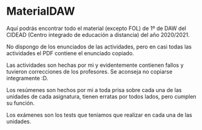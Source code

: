 # MaterialDAW

Aquí podrás encontrar todo el material (excepto FOL) de 1º de DAW del CIDEAD (Centro integrado de educación a distancia) del año 2020/2021.

No dispongo de los enunciados de las actividades, pero en casi todas las actividades el PDF contiene el enunciado copiado.

Las actividades son hechas por mi y evidentemente contienen fallos y tuvieron correcciones de los profesores. Se aconseja no copiarse integramente :D.

Los resúmenes son hechos por mi a toda prisa sobre cada una de las unidades de cada asignatura, tienen erratas por todos lados, pero cumplen su función.

Los exámenes son los tests que teníamos que realizar en cada una de las unidades.
